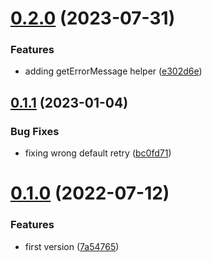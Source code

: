 # [0.2.0](https://github.com/maxmilhas/ts-base-http-client/compare/v0.1.1...v0.2.0) (2023-07-31)


### Features

* adding getErrorMessage helper ([e302d6e](https://github.com/maxmilhas/ts-base-http-client/commit/e302d6e0adcf32eee45ecdd7bdda7606dc9372e0))

## [0.1.1](https://github.com/maxmilhas/ts-base-http-client/compare/v0.1.0...v0.1.1) (2023-01-04)


### Bug Fixes

* fixing wrong default retry ([bc0fd71](https://github.com/maxmilhas/ts-base-http-client/commit/bc0fd71d355fb1f9a083677a65d461f6936fcb3a))

# [0.1.0](https://github.com/maxmilhas/ts-base-http-client/compare/v0.0.0...v0.1.0) (2022-07-12)


### Features

* first version ([7a54765](https://github.com/maxmilhas/ts-base-http-client/commit/7a547658a581489ae2d6755e7a4385b2821f9ced))
